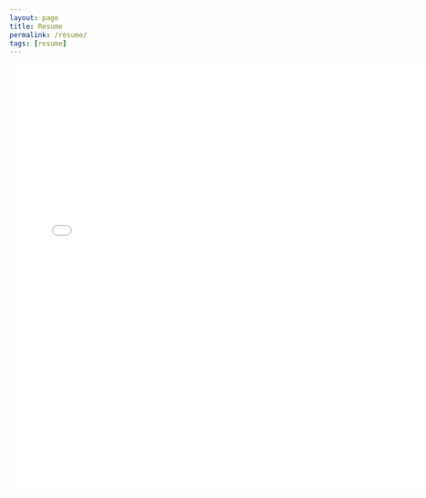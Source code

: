 ```yaml
---
layout: page
title: Resume
permalink: /resume/
tags: [resume]
---
```


<object data="/assets/Lebenslauf-Juppe.pdf" type="application/pdf" width="750px" height="750px">
    <iframe src="/assets/Lebenslauf-Juppe.pdf" width="750px" height="750px" style="border:none;">
        <p>This browser does not support PDFs. Please download the PDF to view it: <a href="/assets/Lebenslauf-Juppe.pdf">Download PDF</a>.</p>
    </iframe>
</object>
